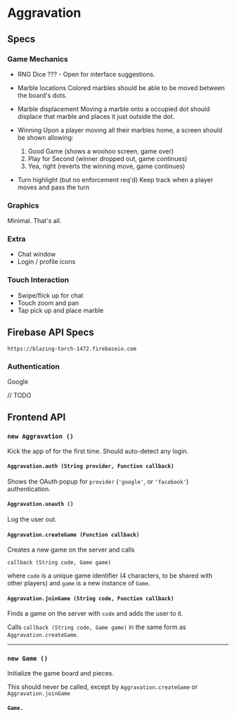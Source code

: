 # Aggravation

## Specs

### Game Mechanics
- RNG Dice
  ??? - Open for interface suggestions.

- Marble locations
  Colored marbles should be able to be moved between the board's dots.

- Marble displacement
  Moving a marble onto a occupied dot should displace that marble and places it just outside the dot.

- Winning
  Upon a player moving all their marbles home, a screen should be shown allowing:
  1. Good Game (shows a woohoo screen, game over)
  2. Play for Second (winner dropped out, game continues)
  3. Yea, right (reverts the winning move, game continues)

- Turn highlight (but no enforcement req'd)
  Keep track when a player moves and pass the turn

### Graphics
Minimal.  That's all.

### Extra
- Chat window
- Login / profile icons

### Touch Interaction
- Swipe/flick up for chat
- Touch zoom and pan
- Tap pick up and place marble


## Firebase API Specs
    https://blazing-torch-1472.firebaseio.com
### Authentication
Google

// TODO

## Frontend API

### `new Aggravation ()`
Kick the app of for the first time.  Should auto-detect any login.

#### `Aggravation.auth (String provider, Function callback)`
Shows the OAuth popup for `provider` (`'google'`, or `'facebook'`) authentication.

#### `Aggravation.unauth ()`
Log the user out.

#### `Aggravation.createGame (Function callback)`
Creates a new game on the server and calls

    callback (String code, Game game)

where `code` is a unique game identifier (4 characters, to be shared with other players) and `game` is a new instance of `Game`.

#### `Aggravation.joinGame (String code, Function callback)`
Finds a game on the server with `code` and adds the user to it.

Calls `callback (String code, Game game)` in the same form as `Aggravation.createGame`.

***

### `new Game ()`
Initialize the game board and pieces.

This should never be called, except by `Aggravation.createGame` or `Aggravation.joinGame`

#### `Game.`
